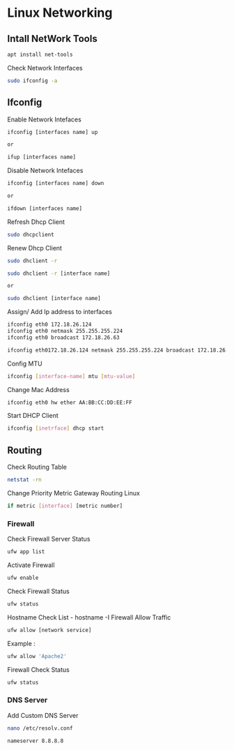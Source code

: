 # Linux Networking

## Intall NetWork Tools

```bash
apt install net-tools
```

Check Network Interfaces

```bash
sudo ifconfig -a
```

## Ifconfig

Enable Network Intefaces

```bash
ifconfig [interfaces name] up

or

ifup [interfaces name]
```

Disable Network Intefaces

```bash
ifconfig [interfaces name] down

or

ifdown [interfaces name]
```

Refresh Dhcp Client

```bash
sudo dhcpclient
```

Renew Dhcp Client

```bash
sudo dhclient -r
```

```bash
sudo dhclient -r [interface name]

or

sudo dhclient [interface name]
```

Assign/ Add Ip address to interfaces

```bash
ifconfig eth0 172.18.26.124
ifconfig eth0 netmask 255.255.255.224
ifconfig eth0 broadcast 172.18.26.63
```

```bash
ifconfig eth0172.18.26.124 netmask 255.255.255.224 broadcast 172.18.26.63
```

Config MTU

```bash
ifconfig [interface-name] mtu [mtu-value]
```

Change Mac Address

```bash
ifconfig eth0 hw ether AA:BB:CC:DD:EE:FF
```

Start DHCP Client

```bash
ifconfig [inetrface] dhcp start
```

## Routing

Check Routing Table

```bash
netstat -rn
```

Change Priority Metric Gateway Routing Linux

```bash
if metric [interface] [metric number]
```

### Firewall

Check Firewall Server Status

```bash
ufw app list
```

Activate Firewall

```bash
ufw enable
```

Check Firewall Status

```bash
ufw status
```

Hostname Check List - hostname -I Firewall Allow Traffic

```bash
ufw allow [network service]
```

Example :

```bash
ufw allow 'Apache2'
```

Firewall Check Status

```bash
ufw status
```

### DNS Server

Add Custom DNS Server

```bash
nano /etc/resolv.conf

nameserver 8.8.8.8
```
